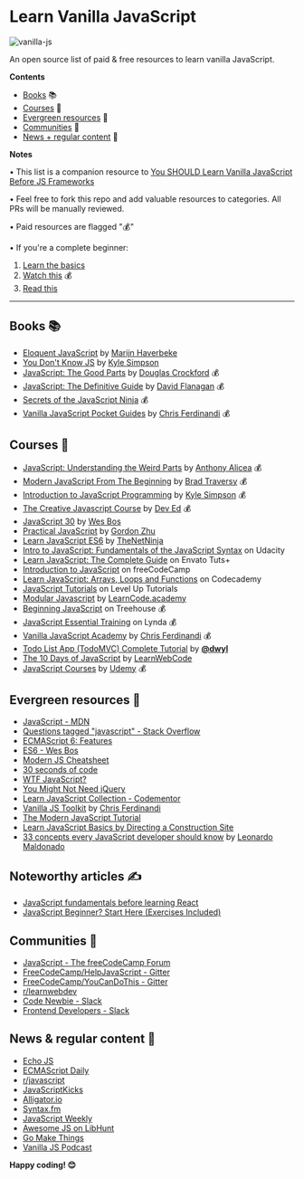 # Learn Vanilla JavaScript

![vanilla-js](https://user-images.githubusercontent.com/2788192/141443411-e7fbdea4-f8cf-4aa0-8347-526a47fa9197.png)

An open source list of paid &amp; free resources to learn vanilla JavaScript.

**Contents**

- [Books](#books-) 📚
- [Courses](#courses-) 🎒
- [Evergreen resources](#evergreen-resources-) 🌲
- [Communities](#communities-) 💬
- [News + regular content](#news--regular-content-) 📩

**Notes**

• This list is a companion resource to [You SHOULD Learn Vanilla JavaScript Before JS Frameworks](https://snipcart.com/blog/learn-vanilla-javascript-before-using-js-frameworks)

• Feel free to fork this repo and add valuable resources to categories. All PRs will be manually reviewed.

• Paid resources are flagged "💰"

• If you're a complete beginner:

1. [Learn the basics](https://learn.freecodecamp.org/javascript-algorithms-and-data-structures/basic-javascript)
2. [Watch this](https://www.udemy.com/understand-javascript/) 💰
3. [Read this](https://github.com/getify/You-Dont-Know-JS)

---

## Books 📚

- [Eloquent JavaScript](https://eloquentjavascript.net/) by [Marijn Haverbeke](https://twitter.com/MarijnJH)
- [You Don't Know JS](https://github.com/getify/You-Dont-Know-JS) by [Kyle Simpson](https://twitter.com/getify)
- [JavaScript: The Good Parts](http://shop.oreilly.com/product/9780596517748.do) by [Douglas Crockford](http://www.crockford.com/) 💰
- [JavaScript: The Definitive Guide](http://shop.oreilly.com/product/9780596805531.do) by [David Flanagan](https://twitter.com/__DavidFlanagan) 💰
- [Secrets of the JavaScript Ninja](https://www.manning.com/books/secrets-of-the-javascript-ninja-second-edition) 💰
- [Vanilla JavaScript Pocket Guides](https://vanillajsguides.com/) by [Chris Ferdinandi](https://twitter.com/ChrisFerdinandi) 💰

## Courses 🎒

- [JavaScript: Understanding the Weird Parts](https://www.udemy.com/understand-javascript/) by [Anthony Alicea](https://twitter.com/anthonypalicea) 💰
- [Modern JavaScript From The Beginning](https://www.udemy.com/modern-javascript-from-the-beginning/) by [Brad Traversy](https://twitter.com/traversymedia) 💰
- [Introduction to JavaScript Programming](https://frontendmasters.com/courses/javascript-basics/) by [Kyle Simpson](https://twitter.com/getify) 💰
- [The Creative Javascript Course](https://developedbyed.com/p/the-creative-javascript-course) by [Dev Ed](https://twitter.com/developedbyed) 💰
- [JavaScript 30](https://javascript30.com/) by [Wes Bos](https://twitter.com/wesbos)
- [Practical JavaScript](https://watchandcode.com/p/practical-javascript) by [Gordon Zhu](https://twitter.com/gordon_zhu)
- [Learn JavaScript ES6](https://www.awesomecodingvideos.com/learn-javascript-es6-by-the-net-ninja/) by [TheNetNinja](https://twitter.com/thenetninjauk)
- [Intro to JavaScript: Fundamentals of the JavaScript Syntax](https://www.udacity.com/course/intro-to-javascript--ud803) on Udacity
- [Learn JavaScript: The Complete Guide](https://code.tutsplus.com/series/learn-javascript-the-complete-guide--cms-1112) on Envato Tuts+
- [Introduction to JavaScript](https://learn.freecodecamp.org/javascript-algorithms-and-data-structures/basic-javascript) on freeCodeCamp
- [Learn JavaScript: Arrays, Loops and Functions](https://www.codecademy.com/learn/introduction-to-javascript) on Codecademy
- [JavaScript Tutorials](https://www.leveluptutorials.com/tutorials/javascript-tutorials) on Level Up Tutorials
- [Modular Javascript](https://www.awesomecodingvideos.com/modular-javascript/) by [LearnCode.academy](https://twitter.com/learncodeacad)
- [Beginning JavaScript](https://teamtreehouse.com/tracks/beginning-javascript) on Treehouse 💰
- [JavaScript Essential Training](https://www.lynda.com/JavaScript-tutorials/JavaScript-Essential-Training/574716-2.html) on Lynda 💰
- [Vanilla JavaScript Academy](https://vanillajsacademy.com/) by [Chris Ferdinandi](https://twitter.com/ChrisFerdinandi) 💰
- [Todo List App (TodoMVC) Complete Tutorial](https://github.com/dwyl/todomvc-vanilla-javascript-example "Free beginner-friendly step-by-step example with TDD tests")
  by [**@dwyl**](https://github.com/dwyl)
- [The 10 Days of JavaScript](https://www.youtube.com/playlist?list=PLpcSpRrAaOaoIqHQddZOdbRrzr5dJtgSs) by [LearnWebCode](https://www.youtube.com/channel/UCHRp19HU7Y2LwfI0Ai6WAGQ)
- [JavaScript Courses](https://www.udemy.com/topic/javascript/) by [Udemy](https://www.udemy.com/) 💰

## Evergreen resources 🌲

- [JavaScript - MDN](https://developer.mozilla.org/en-US/docs/Web/JavaScript)
- [Questions tagged "javascript" - Stack Overflow](https://stackoverflow.com/questions/tagged/javascript)
- [ECMAScript 6: Features](http://es6-features.org/)
- [ES6 - Wes Bos](https://wesbos.com/category/es6/)
- [Modern JS Cheatsheet](https://mbeaudru.github.io/modern-js-cheatsheet/)
- [30 seconds of code](https://30secondsofcode.org/)
- [WTF JavaScript?](https://github.com/denysdovhan/wtfjs)
- [You Might Not Need jQuery](http://youmightnotneedjquery.com/)
- [Learn JavaScript Collection - Codementor](https://www.codementor.io/collections/learn-javascript-bwbck52i3)
- [Vanilla JS Toolkit](https://vanillajstoolkit.com/) by [Chris Ferdinandi](https://twitter.com/ChrisFerdinandi)
- [The Modern JavaScript Tutorial](https://javascript.info)
- [Learn JavaScript Basics by Directing a Construction Site](http://www.codeanalogies.com/jsconstruction/)
- [33 concepts every JavaScript developer should know](https://github.com/leonardomso/33-js-concepts) by [Leonardo Maldonado](https://twitter.com/leonardomso)

## Noteworthy articles ✍️

- [JavaScript fundamentals before learning React](https://www.robinwieruch.de/javascript-fundamentals-react-requirements/)
- [JavaScript Beginner? Start Here (Exercises Included)](https://snipcart.com/blog/javascript-beginner-intro-exercises)

## Communities 💬

- [JavaScript - The freeCodeCamp Forum](https://forum.freecodecamp.org/c/javascript)
- [FreeCodeCamp/HelpJavaScript - Gitter](https://gitter.im/FreeCodeCamp/HelpJavaScript)
- [FreeCodeCamp/YouCanDoThis - Gitter](https://gitter.im/FreeCodeCamp/YouCanDoThis)
- [r/learnwebdev](https://www.reddit.com/r/learnwebdev/)
- [Code Newbie - Slack](https://codenewbie.typeform.com/to/uwsWlZ)
- [Frontend Developers - Slack](http://frontenddevelopers.org/)

## News & regular content 📩

- [Echo JS](http://www.echojs.com/)
- [ECMAScript Daily](https://ecmascript-daily.github.io/)
- [r/javascript](https://www.reddit.com/r/javascript/)
- [JavaScriptKicks](http://javascriptkicks.com/)
- [Alligator.io](https://alligator.io/js/)
- [Syntax.fm](https://syntax.fm/)
- [JavaScript Weekly](https://javascriptweekly.com/)
- [Awesome JS on LibHunt](https://js.libhunt.com/)
- [Go Make Things](https://gomakethings.com/)
- [Vanilla JS Podcast](https://vanillajspodcast.com/)

**Happy coding! 😊**
